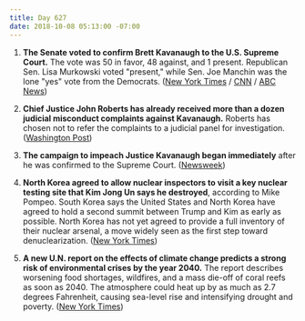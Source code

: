 ```yaml
---
title: Day 627
date: 2018-10-08 05:13:00 -07:00
---
```


1. **The Senate voted to confirm Brett Kavanaugh to the U.S. Supreme Court.** The vote was 50 in favor, 48 against, and 1 present. Republican Sen. Lisa Murkowski voted "present," while Sen. Joe Manchin was the lone "yes" vote from the Democrats. ([New York Times](https://www.nytimes.com/2018/10/06/us/politics/brett-kavanaugh-supreme-court.html) / [CNN](https://www.cnn.com/2018/10/06/politics/kavanaugh-final-confirmation-vote/index.html) / [ABC News](https://abcnews.go.com/Politics/kavanaugh-latest-confirmation-ahead-senate-vote-saturday/story?id=58316458))

2. **Chief Justice John Roberts has already received more than a dozen judicial misconduct complaints against Kavanaugh.** Roberts has chosen not to refer the complaints to a judicial panel for investigation. ([Washington Post](https://www.washingtonpost.com/politics/dc-circuit-sent-complaints-about-kavanaughs-testimony-to-chief-justice-roberts/2018/10/06/c7e7b526-c8d0-11e8-b1ed-1d2d65b86d0c_story.html?utm_term=.9ac2a29fbed3))

3. **The campaign to impeach Justice Kavanaugh began immediately** after he was confirmed to the Supreme Court. ([Newsweek](https://www.newsweek.com/impeach-kavanaugh-after-official-supreme-court-1156784))

4. **North Korea agreed to allow nuclear inspectors to visit a key nuclear testing site that Kim Jong Un says he destroyed**, according to Mike Pompeo. South Korea says the United States and North Korea have agreed to hold a second summit between Trump and Kim as early as possible. North Korea has not yet agreed to provide a full inventory of their nuclear arsenal, a move widely seen as the first step toward denuclearization. ([New York Times](https://www.nytimes.com/2018/10/07/world/asia/pompeo-north-korea-visit.html))

5. **A new U.N. report on the effects of climate change predicts a strong risk of environmental crises by the year 2040.** The report describes worsening food shortages, wildfires, and a mass die-off of coral reefs as soon as 2040. The atmosphere could heat up by as much as 2.7 degrees Fahrenheit, causing sea-level rise and intensifying drought and poverty. ([New York Times](https://www.nytimes.com/2018/10/07/climate/ipcc-climate-report-2040.html))